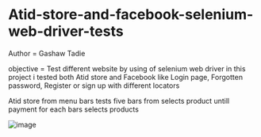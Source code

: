# Atid-store-and-facebook-selenium-web-driver-tests

Author = Gashaw Tadie

objective = Test different website by using of selenium web driver in this project i tested both Atid store and Facebook like Login page, Forgotten password, 
Register or sign up with different locators

Atid store from menu bars tests five bars from selects product untill payment for each bars selects products

![image](https://user-images.githubusercontent.com/113560142/210046158-b623fffe-f2e0-47ad-9707-b14562f7abd7.png)

